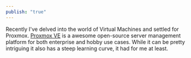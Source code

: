 ```yaml
---
publish: "true"
---
```


Recently I've delved into the world of Virtual Machines and settled for Proxmox.
[Proxmox VE](https://www.proxmox.com/en/proxmox-virtual-environment/overview) is a awesome open-source server management platform for both enterprise and hobby use cases. While it can be pretty intriguing it also has a steep learning curve, it had for me at least. 